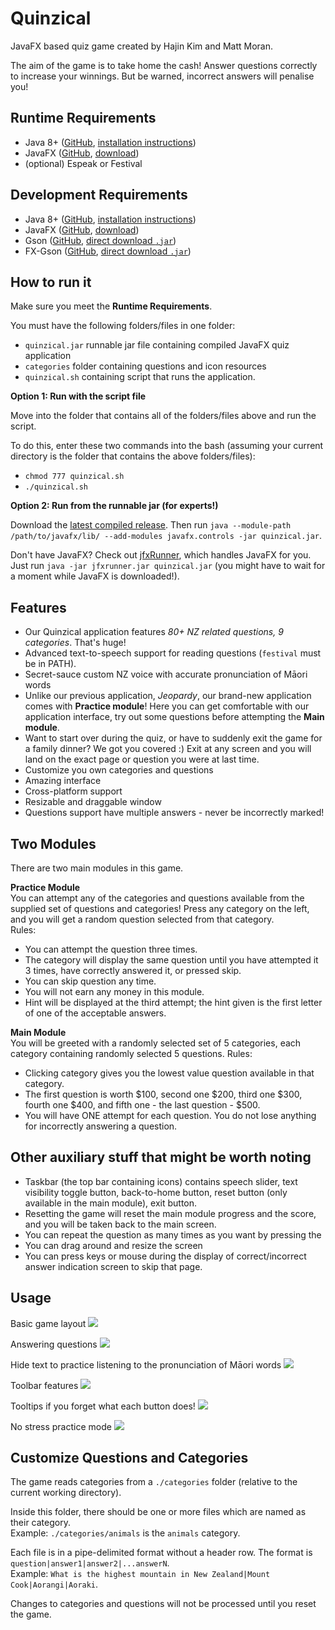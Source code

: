 # Quinzical

JavaFX based quiz game created by Hajin Kim and Matt Moran.


The aim of the game is to take home the cash! Answer questions correctly to increase your winnings. But be warned, incorrect answers will penalise you!

## Runtime Requirements

- Java 8+ ([GitHub](https://github.com/openjdk/jdk), [installation instructions](https://openjdk.java.net/install/))
- JavaFX ([GitHub](https://github.com/openjdk/jfx), [download](https://gluonhq.com/products/javafx/))
- (optional) Espeak or Festival

## Development Requirements

- Java 8+ ([GitHub](https://github.com/openjdk/jdk), [installation instructions](https://openjdk.java.net/install/))
- JavaFX ([GitHub](https://github.com/openjdk/jfx), [download](https://gluonhq.com/products/javafx/))
- Gson ([GitHub](https://github.com/google/gson), [direct download `.jar`](https://repo1.maven.org/maven2/com/google/code/gson/gson/2.8.6/gson-2.8.6.jar))
- FX-Gson ([GitHub](https://github.com/joffrey-bion/fx-gson), [direct download `.jar`](https://repo1.maven.org/maven2/org/hildan/fxgson/fx-gson/3.1.2/fx-gson-3.1.2.jar))

## How to run it

Make sure you meet the __Runtime Requirements__.

You must have the following folders/files in one folder:
- `quinzical.jar` runnable jar file containing compiled JavaFX quiz application
- `categories` folder containing questions and icon resources
- `quinzical.sh` containing script that runs the application. 

**Option 1: Run with the script file**

Move into the folder that contains all of the folders/files above and run the script.

To do this, enter these two commands into the bash (assuming your current directory is the folder that contains the above folders/files):
- `chmod 777 quinzical.sh`
- `./quinzical.sh`

**Option 2: Run from the runnable jar (for experts!)**

Download the [latest compiled release](https://github.com/SOFTENG206-2020/assignment-3-and-project-team-24/releases/latest/download/quinzical.jar).
Then run `java --module-path /path/to/javafx/lib/ --add-modules javafx.controls -jar quinzical.jar`.
 
Don't have JavaFX? Check out [jfxRunner](https://github.com/DarkMatterMatt/jfxrunner/releases/latest), which handles JavaFX
for you. Just run `java -jar jfxrunner.jar quinzical.jar` (you might have to wait for a moment while JavaFX is downloaded!).

## Features

- Our Quinzical application features _80+ NZ related questions, 9 categories_. That's huge!
- Advanced text-to-speech support for reading questions (`festival` must be in PATH). 
- Secret-sauce custom NZ voice with accurate pronunciation of Māori words
- Unlike our previous application, _Jeopardy_, our brand-new application comes with __Practice module__! Here you can get comfortable with our application interface, try out some questions before attempting the __Main module__.
- Want to start over during the quiz, or have to suddenly exit the game for a family dinner? We got you covered :) Exit at any screen and you will land on the exact page or question you were at last time.
- Customize you own categories and questions
- Amazing interface
- Cross-platform support
- Resizable and draggable window
- Questions support have multiple answers - never be incorrectly marked!

## Two Modules

There are two main modules in this game.

**Practice Module**\
You can attempt any of the categories and questions available from the supplied set of questions and categories! Press any category on the left, and you will get a random question selected from that category.\
Rules:
- You can attempt the question three times.
- The category will display the same question until you have attempted it 3 times, have correctly answered it, or pressed skip.
- You can skip question any time.
- You will not earn any money in this module.
- Hint will be displayed at the third attempt; the hint given is the first letter of one of the acceptable answers.

**Main Module**\
You will be greeted with a randomly selected set of 5 categories, each category containing randomly selected 5 questions. 
Rules:
- Clicking category gives you the lowest value question available in that category.
- The first question is worth $100, second one $200, third one $300, fourth one $400, and fifth one - the last question - $500.
- You will have ONE attempt for each question. You do not lose anything for incorrectly answering a question.

## Other auxiliary stuff that might be worth noting
- Taskbar (the top bar containing icons) contains speech slider, text visibility toggle button, back-to-home button, reset button (only available in the main module), exit button.
- Resetting the game will reset the main module progress and the score, and you will be taken back to the main screen.
- You can repeat the question as many times as you want by pressing the 
- You can drag around and resize the screen
- You can press keys or mouse during the display of correct/incorrect answer indication screen to skip that page.

## Usage

Basic game layout
![](screenshots/real-annotated.png)

Answering questions
![](screenshots/answer-annotated.png)

Hide text to practice listening to the pronunciation of Māori words
![](screenshots/invisible-text-annotated.png)

Toolbar features
![](screenshots/toolbar.gif)

Tooltips if you forget what each button does!
![](screenshots/tooltip-annotated.png)

No stress practice mode
![](screenshots/practice.png)

## Customize Questions and Categories
The game reads categories from a `./categories` folder (relative to the current working directory).

Inside this folder, there should be one or more files which are named as their category.
<br>Example: `./categories/animals` is the `animals` category.

Each file is in a pipe-delimited format without a header row. The format is `question|answer1|answer2|...answerN`.
<br>Example: `What is the highest mountain in New Zealand|Mount Cook|Aorangi|Aoraki`.

Changes to categories and questions will not be processed until you reset the game.
